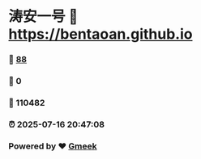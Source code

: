 # 涛安一号 :link: https://bentaoan.github.io 
### :page_facing_up: [88](https://bentaoan.github.io/tag.html) 
### :speech_balloon: 0 
### :hibiscus: 110482 
### :alarm_clock: 2025-07-16 20:47:08 
### Powered by :heart: [Gmeek](https://github.com/Meekdai/Gmeek)
